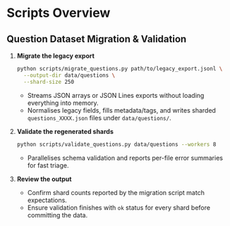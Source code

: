 # Scripts Overview

## Question Dataset Migration & Validation
1. **Migrate the legacy export**
   ```bash
   python scripts/migrate_questions.py path/to/legacy_export.jsonl \
     --output-dir data/questions \
     --shard-size 250
   ```
   * Streams JSON arrays or JSON Lines exports without loading everything into memory.
   * Normalises legacy fields, fills metadata/tags, and writes sharded `questions_XXXX.json` files under `data/questions/`.

2. **Validate the regenerated shards**
   ```bash
   python scripts/validate_questions.py data/questions --workers 8
   ```
   * Parallelises schema validation and reports per-file error summaries for fast triage.

3. **Review the output**
   * Confirm shard counts reported by the migration script match expectations.
   * Ensure validation finishes with `ok` status for every shard before committing the data.
